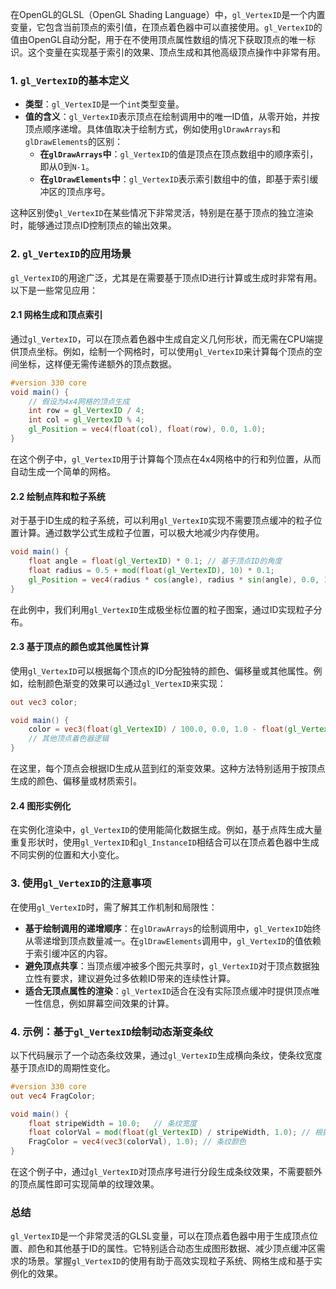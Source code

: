 在OpenGL的GLSL（OpenGL Shading Language）中，`gl_VertexID`是一个内置变量，它包含当前顶点的索引值，在顶点着色器中可以直接使用。`gl_VertexID`的值由OpenGL自动分配，用于在不使用顶点属性数组的情况下获取顶点的唯一标识。这个变量在实现基于索引的效果、顶点生成和其他高级顶点操作中非常有用。

### 1. `gl_VertexID`的基本定义
- **类型**：`gl_VertexID`是一个`int`类型变量。
- **值的含义**：`gl_VertexID`表示顶点在绘制调用中的唯一ID值，从零开始，并按顶点顺序递增。具体值取决于绘制方式，例如使用`glDrawArrays`和`glDrawElements`的区别：
  - **在`glDrawArrays`中**：`gl_VertexID`的值是顶点在顶点数组中的顺序索引，即从0到`N-1`。
  - **在`glDrawElements`中**：`gl_VertexID`表示索引数组中的值，即基于索引缓冲区的顶点序号。

这种区别使`gl_VertexID`在某些情况下非常灵活，特别是在基于顶点的独立渲染时，能够通过顶点ID控制顶点的输出效果。

### 2. `gl_VertexID`的应用场景
`gl_VertexID`的用途广泛，尤其是在需要基于顶点ID进行计算或生成时非常有用。以下是一些常见应用：

#### 2.1 网格生成和顶点索引
通过`gl_VertexID`，可以在顶点着色器中生成自定义几何形状，而无需在CPU端提供顶点坐标。例如，绘制一个网格时，可以使用`gl_VertexID`来计算每个顶点的空间坐标，这样便无需传递额外的顶点数据。

```glsl
#version 330 core
void main() {
    // 假设为4x4网格的顶点生成
    int row = gl_VertexID / 4;
    int col = gl_VertexID % 4;
    gl_Position = vec4(float(col), float(row), 0.0, 1.0);
}
```

在这个例子中，`gl_VertexID`用于计算每个顶点在4x4网格中的行和列位置，从而自动生成一个简单的网格。

#### 2.2 绘制点阵和粒子系统
对于基于ID生成的粒子系统，可以利用`gl_VertexID`实现不需要顶点缓冲的粒子位置计算。通过数学公式生成粒子位置，可以极大地减少内存使用。

```glsl
void main() {
    float angle = float(gl_VertexID) * 0.1; // 基于顶点ID的角度
    float radius = 0.5 + mod(float(gl_VertexID), 10) * 0.1;
    gl_Position = vec4(radius * cos(angle), radius * sin(angle), 0.0, 1.0);
}
```

在此例中，我们利用`gl_VertexID`生成极坐标位置的粒子图案，通过ID实现粒子分布。

#### 2.3 基于顶点的颜色或其他属性计算
使用`gl_VertexID`可以根据每个顶点的ID分配独特的颜色、偏移量或其他属性。例如，绘制颜色渐变的效果可以通过`gl_VertexID`来实现：

```glsl
out vec3 color;

void main() {
    color = vec3(float(gl_VertexID) / 100.0, 0.0, 1.0 - float(gl_VertexID) / 100.0);
    // 其他顶点着色器逻辑
}
```

在这里，每个顶点会根据ID生成从蓝到红的渐变效果。这种方法特别适用于按顶点生成的颜色、偏移量或材质索引。

#### 2.4 图形实例化
在实例化渲染中，`gl_VertexID`的使用能简化数据生成。例如，基于点阵生成大量重复形状时，使用`gl_VertexID`和`gl_InstanceID`相结合可以在顶点着色器中生成不同实例的位置和大小变化。

### 3. 使用`gl_VertexID`的注意事项
在使用`gl_VertexID`时，需了解其工作机制和局限性：

- **基于绘制调用的递增顺序**：在`glDrawArrays`的绘制调用中，`gl_VertexID`始终从零递增到顶点数量减一。在`glDrawElements`调用中，`gl_VertexID`的值依赖于索引缓冲区的内容。
- **避免顶点共享**：当顶点缓冲被多个图元共享时，`gl_VertexID`对于顶点数据独立性有要求，建议避免过多依赖ID带来的连续性计算。
- **适合无顶点属性的渲染**：`gl_VertexID`适合在没有实际顶点缓冲时提供顶点唯一性信息，例如屏幕空间效果的计算。

### 4. 示例：基于`gl_VertexID`绘制动态渐变条纹
以下代码展示了一个动态条纹效果，通过`gl_VertexID`生成横向条纹，使条纹宽度基于顶点ID的周期性变化。

```glsl
#version 330 core
out vec4 FragColor;

void main() {
    float stripeWidth = 10.0;   // 条纹宽度
    float colorVal = mod(float(gl_VertexID) / stripeWidth, 1.0); // 根据ID生成条纹效果
    FragColor = vec4(vec3(colorVal), 1.0); // 条纹颜色
}
```

在这个例子中，通过`gl_VertexID`对顶点序号进行分段生成条纹效果，不需要额外的顶点属性即可实现简单的纹理效果。

### 总结
`gl_VertexID`是一个非常灵活的GLSL变量，可以在顶点着色器中用于生成顶点位置、颜色和其他基于ID的属性。它特别适合动态生成图形数据、减少顶点缓冲区需求的场景。掌握`gl_VertexID`的使用有助于高效实现粒子系统、网格生成和基于实例化的效果。